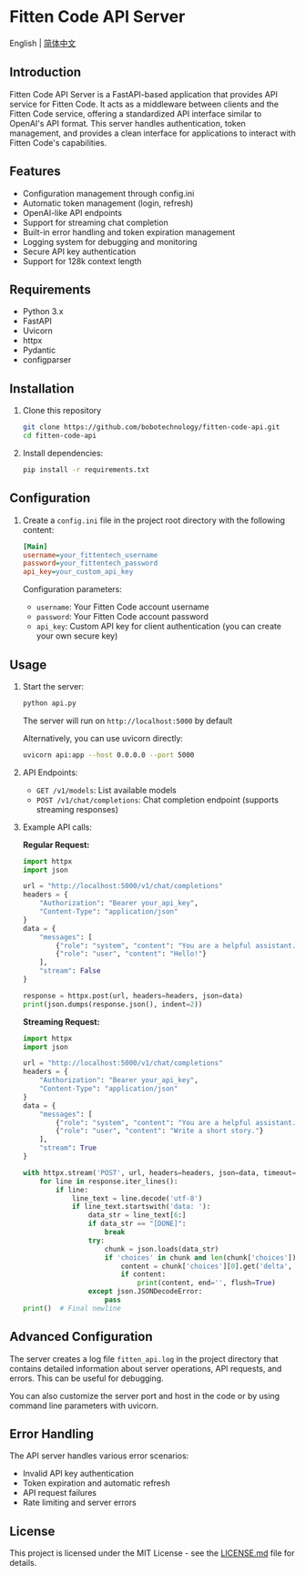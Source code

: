 # Fitten Code API Server

English | [简体中文](https://github.com/bobotechnology/fitten-code-api/blob/main/README_CN.md)

## Introduction
Fitten Code API Server is a FastAPI-based application that provides API service for Fitten Code. It acts as a middleware between clients and the Fitten Code service, offering a standardized API interface similar to OpenAI's API format. This server handles authentication, token management, and provides a clean interface for applications to interact with Fitten Code's capabilities.

## Features
- Configuration management through config.ini
- Automatic token management (login, refresh)
- OpenAI-like API endpoints
- Support for streaming chat completion
- Built-in error handling and token expiration management
- Logging system for debugging and monitoring
- Secure API key authentication
- Support for 128k context length

## Requirements
- Python 3.x
- FastAPI
- Uvicorn
- httpx
- Pydantic
- configparser

## Installation
1. Clone this repository
   ```bash
   git clone https://github.com/bobotechnology/fitten-code-api.git
   cd fitten-code-api
   ```

2. Install dependencies:
   ```bash
   pip install -r requirements.txt
   ```

## Configuration
1. Create a `config.ini` file in the project root directory with the following content:
   ```ini
   [Main]
   username=your_fittentech_username
   password=your_fittentech_password
   api_key=your_custom_api_key
   ```

   Configuration parameters:
   - `username`: Your Fitten Code account username
   - `password`: Your Fitten Code account password
   - `api_key`: Custom API key for client authentication (you can create your own secure key)

## Usage
1. Start the server:
   ```bash
   python api.py
   ```
   The server will run on `http://localhost:5000` by default
   
   Alternatively, you can use uvicorn directly:
   ```bash
   uvicorn api:app --host 0.0.0.0 --port 5000
   ```

2. API Endpoints:
   - `GET /v1/models`: List available models
   - `POST /v1/chat/completions`: Chat completion endpoint (supports streaming responses)

3. Example API calls:

   **Regular Request:**
   ```python
   import httpx
   import json

   url = "http://localhost:5000/v1/chat/completions"
   headers = {
       "Authorization": "Bearer your_api_key",
       "Content-Type": "application/json"
   }
   data = {
       "messages": [
           {"role": "system", "content": "You are a helpful assistant."},
           {"role": "user", "content": "Hello!"}
       ],
       "stream": False
   }

   response = httpx.post(url, headers=headers, json=data)
   print(json.dumps(response.json(), indent=2))
   ```

   **Streaming Request:**
   ```python
   import httpx
   import json

   url = "http://localhost:5000/v1/chat/completions"
   headers = {
       "Authorization": "Bearer your_api_key",
       "Content-Type": "application/json"
   }
   data = {
       "messages": [
           {"role": "system", "content": "You are a helpful assistant."},
           {"role": "user", "content": "Write a short story."}
       ],
       "stream": True
   }

   with httpx.stream('POST', url, headers=headers, json=data, timeout=None) as response:
       for line in response.iter_lines():
           if line:
               line_text = line.decode('utf-8')
               if line_text.startswith('data: '):
                   data_str = line_text[6:]
                   if data_str == "[DONE]":
                       break
                   try:
                       chunk = json.loads(data_str)
                       if 'choices' in chunk and len(chunk['choices']) > 0:
                           content = chunk['choices'][0].get('delta', {}).get('content', '')
                           if content:
                               print(content, end='', flush=True)
                   except json.JSONDecodeError:
                       pass
   print()  # Final newline
   ```

## Advanced Configuration

The server creates a log file `fitten_api.log` in the project directory that contains detailed information about server operations, API requests, and errors. This can be useful for debugging.

You can also customize the server port and host in the code or by using command line parameters with uvicorn.

## Error Handling

The API server handles various error scenarios:
- Invalid API key authentication
- Token expiration and automatic refresh
- API request failures
- Rate limiting and server errors

## License

This project is licensed under the MIT License - see the [LICENSE.md](https://github.com/bobotechnology/fitten-code-api/blob/main/LICENSE.md) file for details.